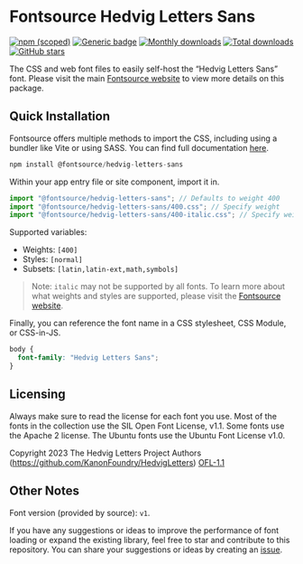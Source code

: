 # Fontsource Hedvig Letters Sans

[![npm (scoped)](https://img.shields.io/npm/v/@fontsource/hedvig-letters-sans?color=brightgreen)](https://www.npmjs.com/package/@fontsource/hedvig-letters-sans) [![Generic badge](https://img.shields.io/badge/fontsource-passing-brightgreen)](https://github.com/fontsource/fontsource) [![Monthly downloads](https://badgen.net/npm/dm/@fontsource/hedvig-letters-sans)](https://github.com/fontsource/fontsource) [![Total downloads](https://badgen.net/npm/dt/@fontsource/hedvig-letters-sans)](https://github.com/fontsource/fontsource) [![GitHub stars](https://img.shields.io/github/stars/fontsource/fontsource.svg?style=social&label=Star)](https://github.com/fontsource/fontsource/stargazers)

The CSS and web font files to easily self-host the “Hedvig Letters Sans” font. Please visit the main [Fontsource website](https://fontsource.org/fonts/hedvig-letters-sans) to view more details on this package.

## Quick Installation

Fontsource offers multiple methods to import the CSS, including using a bundler like Vite or using SASS. You can find full documentation [here](https://fontsource.org/docs/getting-started/introduction).

```javascript
npm install @fontsource/hedvig-letters-sans
```

Within your app entry file or site component, import it in.

```javascript
import "@fontsource/hedvig-letters-sans"; // Defaults to weight 400
import "@fontsource/hedvig-letters-sans/400.css"; // Specify weight
import "@fontsource/hedvig-letters-sans/400-italic.css"; // Specify weight and style
```

Supported variables:
- Weights: `[400]`
- Styles: `[normal]`
- Subsets: `[latin,latin-ext,math,symbols]`

> Note: `italic` may not be supported by all fonts. To learn more about what weights and styles are supported, please visit the [Fontsource website](https://fontsource.org/fonts/hedvig-letters-sans).

Finally, you can reference the font name in a CSS stylesheet, CSS Module, or CSS-in-JS.

```css
body {
  font-family: "Hedvig Letters Sans";
}
```

## Licensing
Always make sure to read the license for each font you use. Most of the fonts in the collection use the SIL Open Font License, v1.1. Some fonts use the Apache 2 license. The Ubuntu fonts use the Ubuntu Font License v1.0.

Copyright 2023 The Hedvig Letters Project Authors (https://github.com/KanonFoundry/HedvigLetters)
[OFL-1.1](http://scripts.sil.org/OFL)

## Other Notes
Font version (provided by source): `v1`.

If you have any suggestions or ideas to improve the performance of font loading or expand the existing library, feel free to star and contribute to this repository. You can share your suggestions or ideas by creating an [issue](https://github.com/fontsource/fontsource/issues).